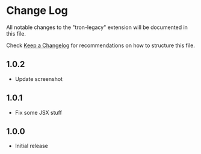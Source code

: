 # Change Log
All notable changes to the "tron-legacy" extension will be documented in this file.

Check [Keep a Changelog](http://keepachangelog.com/) for recommendations on how to structure this file.

## 1.0.2
- Update screenshot

## 1.0.1
- Fix some JSX stuff

## 1.0.0
- Initial release
